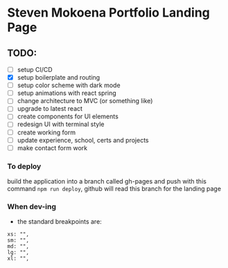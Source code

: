 # Steven Mokoena Portfolio Landing Page

## TODO:
- [ ] setup CI/CD
- [x] setup boilerplate and routing
- [ ] setup color scheme with dark mode
- [ ] setup animations with react spring
- [ ] change architecture to MVC (or something like)
- [ ] upgrade to latest react
- [ ] create components for UI elements
- [ ] redesign UI with terminal style
- [ ] create working form
- [ ] update experience, school, certs and projects
- [ ] make contact form work

### To deploy
build the application into a branch called gh-pages and push with this command `npm run deploy`,
github will read this branch for the landing page

### When dev-ing
- the standard breakpoints are:
```
xs: "",
sm: "",
md: "",
lg: "",
xl: "",
```
